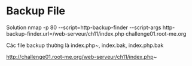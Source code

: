 # Backup File

Solution 
nmap -p 80 --script=http-backup-finder --script-args http-backup-finder.url=/web-serveur/ch11/index.php challenge01.root-me.org

Các file backup thường là index.php~, index.bak, index.php.bak

http://challenge01.root-me.org/web-serveur/ch11/index.php~


